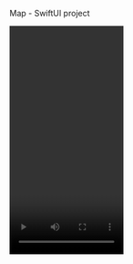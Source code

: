 Map - SwiftUI project

<video src="preview_images/Video.mov" width="200" height="400">

<img src="preview_images/image0.png" width="150" height="300"> <img src="preview_images/image1.png" width="150" height="300"> <img src="preview_images/image2.png" width="150" height="300"> <img src="preview_images/image3.png" width="150" height="300"> <img src="preview_images/image4.png" width="150" height="300">
<img src="preview_images/image5.png" width="150" height="300"> <img src="preview_images/image6.png" width="150" height="300"> <img src="preview_images/image7.png" width="150" height="300"> <img src="preview_images/image8.png" width="150" height="300"> <img src="preview_images/image9.png" width="150" height="300">

<img src="preview_images/firebase1.png" width="300" height="200"> 
<img src="preview_images/firebase2.png" width="300" height="200">
<img src="preview_images/firebase3.png" width="300" height="200">
